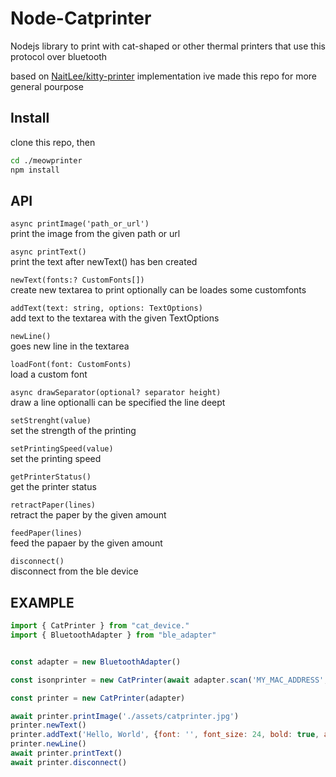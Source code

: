 # Node-Catprinter
Nodejs library to print with cat-shaped or other thermal printers that use this protocol over bluetooth 

based on [NaitLee/kitty-printer](https://github.com/NaitLee/kitty-printer) implementation ive made this repo for more general pourpose

## Install
clone this repo, then 
```bash
cd ./meowprinter
npm install
```

## API
`async printImage('path_or_url')`  
print the image from the given path or url

`async printText()`  
print the text after newText() has ben created

`newText(fonts:? CustomFonts[])`  
create new textarea to print optionally can be loades some customfonts

`addText(text: string, options: TextOptions)`  
add text to the textarea with the given TextOptions

`newLine()`  
goes new line in the textarea

`loadFont(font: CustomFonts)`  
load a custom font

`async drawSeparator(optional? separator height)`   
draw a line optionalli can be specified the line deept
 
`setStrenght(value)`  
set the strength of the printing

`setPrintingSpeed(value)`  
set the printing speed

`getPrinterStatus()`  
get the printer status

`retractPaper(lines)`  
retract the paper by the given amount

`feedPaper(lines)`  
feed the papaer by the given amount

`disconnect()`  
disconnect from the ble device


## EXAMPLE
```javascript
import { CatPrinter } from "cat_device."
import { BluetoothAdapter } from "ble_adapter"


const adapter = new BluetoothAdapter()

const isonprinter = new CatPrinter(await adapter.scan('MY_MAC_ADDRESS', 30000))

const printer = new CatPrinter(adapter)

await printer.printImage('./assets/catprinter.jpg')
printer.newText()
printer.addText('Hello, World', {font: '', font_size: 24, bold: true, alignment: 'center' })
printer.newLine()
await printer.printText()
await printer.disconnect()
```

